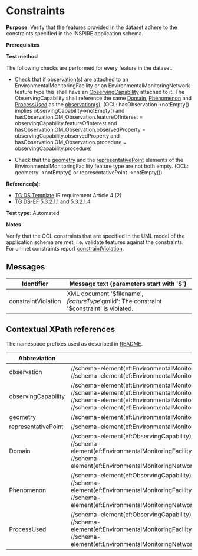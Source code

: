 # Constraints

**Purpose**: Verify that the features provided in the dataset adhere to the constraints specified in the INSPIRE application schema.

**Prerequisites**

**Test method**

The following checks are performed for every feature in the dataset.

* Check that if [observation(s)](#observation) are attached to an EnvironmentalMonitoringFacility or an EnvironmentalMonitoringNetwork feature type this shall have an [ObservingCapability](#observingCapability) attached to it. The ObservingCapability shall reference the same [Domain](#Domain), [Phenomenon](#Phenomenon) and [ProcessUsed](#ProcessUsed) as the [observation(s)](#observation). (OCL: hasObservation->notEmpty() implies observingCapability->notEmpty() and hasObservation.OM_Observation.featureOfInterest = observingCapability.featureOfInterest and hasObservation.OM_Observation.observedProperty = observingCapability.observedProperty and hasObservation.OM_Observation.procedure = observingCapability.procedure)

* Check that the [geometry](#geometry) and the [representativePoint](#representativePoint) elements of the EnvironmentalMonitoringFacility feature type are not both empty. (OCL: geometry ->notEmpty() or representativePoint ->notEmpty())


**Reference(s)**: 

* [TG DS Template](./README.md#ref_TG_DS_tmpl) IR requirement Article 4 (2)
* [TG DS-EF](./README.md#ref_TG_DS_EF) 5.3.2.1.1 and 5.3.2.1.4

**Test type**: Automated

**Notes** 

Verify that the OCL constraints that are specified in the UML model of the application schema are met, i.e. validate features against the constraints. For unmet constraints report [constraintViolation](#constraintViolation).

## Messages

Identifier  |  Message text (parameters start with '$')
---------------------------------------------------------- | -------------------------------------------------------------------------
constraintViolation <a name="constraintViolation"/>  |  XML document '$filename', $featureType '$gmlid': The constraint '$constraint' is violated.

## Contextual XPath references

The namespace prefixes used as described in [README](./README.md#namespaces).

Abbreviation                                               |  XPath expression                     |Multiplicity       |Voidable
---------------------------------------------------------- | ------------------------------------- | ------------------|----------
observation <a name ="observation"></a>	| //schema-element(ef:EnvironmentalMonitoringFacility)/ef:hasObservation/@xlink:href <br> //schema-element(ef:EnvironmentalMonitoringNetwork)/ef:hasObservation/@xlink:href| 0..\* | Yes
observingCapability <a name ="observingCapability"></a>	| //schema-element(ef:EnvironmentalMonitoringFacility)/ef:observingCapability/@xlink:href <br> //schema-element(ef:EnvironmentalMonitoringFacility)/ef:observingCapability/ef:ObservingCapability <br>  //schema-element(ef:EnvironmentalMonitoringNetwork)/ef:observingCapability/@xlink:href <br>  //schema-element(ef:EnvironmentalMonitoringNetwork)/ef:observingCapability/ef:ObservingCapability | 0..\* | Yes
geometry <a name="geometry"></a> | //schema-element(ef:EnvironmentalMonitoringFacility)/ef:geometry|0..1 |No
representativePoint <a name="representativePoint"></a> | //schema-element(ef:EnvironmentalMonitoringFacility)/ef:representativePoint|0..1 |Yes
Domain <a name ="Domain"></a>	| //schema-element(ef:ObservingCapability)/ef:featureOfInterest/@xlink:href <br> //schema-element(ef:EnvironmentalMonitoringFacility)/ef:observingCapability/ef:ObservingCapability/ef:featureOfInterest/@xlink:href <br> //schema-element(ef:EnvironmentalMonitoringNetwork)/ef:observingCapability/ef:ObservingCapability/ef:featureOfInterest/@xlink:href    | 0..1 | Yes
Phenomenon <a name ="Phenomenon"></a>	| //schema-element(ef:ObservingCapability)/ef:observedProperty/@xlink:href <br> //schema-element(ef:EnvironmentalMonitoringFacility)/ef:observingCapability/ef:ObservingCapability/ef:observedProperty/@xlink:href <br> //schema-element(ef:EnvironmentalMonitoringNetwork)/ef:observingCapability/ef:ObservingCapability/ef:observedProperty/@xlink:href | 1 | No
ProcessUsed <a name ="ProcessUsed"></a>	| //schema-element(ef:ObservingCapability)/ef:procedure/@xlink:href <br> //schema-element(ef:EnvironmentalMonitoringFacility)/ef:observingCapability/ef:ObservingCapability/ef:procedure/@xlink:href <br> //schema-element(ef:EnvironmentalMonitoringNetwork)/ef:observingCapability/ef:ObservingCapability/ef:procedure/@xlink:href | 1 | No
